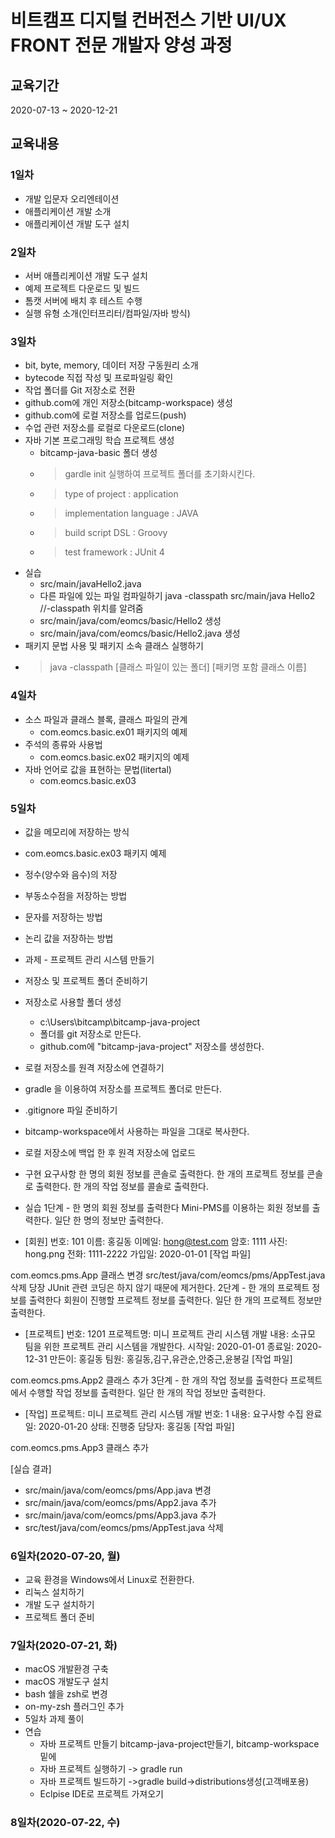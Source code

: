# 비트캠프 디지털 컨버전스 기반 UI/UX FRONT 전문 개발자 양성 과정

## 교육기간
2020-07-13 ~ 2020-12-21

## 교육내용

### 1일차

- 개발 입문자 오리엔테이션
- 애플리케이션 개발 소개
- 애플리케이션 개발 도구 설치


### 2일차

- 서버 애플리케이션 개발 도구 설치
- 예제 프로젝트 다운로드 및 빌드
- 톰캣 서버에 배치 후 테스트 수행
- 실행 유형 소개(인터프리터/컴파일/자바 방식)


### 3일차

- bit, byte, memory, 데이터 저장 구동원리 소개
- bytecode 직접 작성 및 프로파일링 확인
- 작업 폴더를 Git 저장소로 전환
- github.com에 개인 저장소(bitcamp-workspace) 생성
- github.com에 로컬 저장소를 업로드(push)
- 수업 관련 저장소를 로컬로 다운로드(clone)
- 자바 기본 프로그래밍 학습 프로젝트 생성
    - bitcamp-java-basic 폴더 생성
    - > gardle init 실행하여 프로젝트 폴더를 초기화시킨다.
    - > type of project : application
    - > implementation language : JAVA
    - > build script DSL : Groovy
    - > test framework : JUnit 4
- 실습
    - src/main/javaHello2.java    
    - 다른 파일에 있는 파일 컴파일하기
        java -classpath src/main/java Hello2 
        //-classpath 위치를 알려줌
    - src/main/java/com/eomcs/basic/Hello2 생성
    - src/main/java/com/eomcs/basic/Hello2.java 생성
- 패키지 문법 사용 및 패키지 소속 클래스 실행하기
 - > java -classpath [클래스 파일이 있는 폴더] [패키명 포함 클래스 이름]


### 4일차

- 소스 파일과 클래스 블록, 클래스 파일의 관계 
    - com.eomcs.basic.ex01 패키지의 예제
- 주석의 종류와 사용법
    - com.eomcs.basic.ex02 패키지의 예제
- 자바 언어로 값을 표현하는 문법(litertal)
    - com.eomcs.basic.ex03


### 5일차
- 값을 메모리에 저장하는 방식
- com.eomcs.basic.ex03 패키지 예제
- 정수(양수와 음수)의 저장
- 부동소수점을 저장하는 방법
- 문자를 저장하는 방법
- 논리 값을 저장하는 방법


- 과제 - 프로젝트 관리 시스템 만들기
- 저장소 및 프로젝트 폴더 준비하기
- 저장소로 사용할 폴더 생성
    - c:\Users\bitcamp\bitcamp-java-project
    - 폴더를 git 저장소로 만든다.
    - github.com에 "bitcamp-java-project" 저장소를 생성한다.
- 로컬 저장소를 원격 저장소에 연결하기
- gradle 을 이용하여 저장소를 프로젝트 폴더로 만든다.
- .gitignore 파일 준비하기
- bitcamp-workspace에서 사용하는 파일을 그대로 복사한다.
- 로컬 저장소에 백업 한 후 원격 저장소에 업로드

- 구현 요구사항
한 명의 회원 정보를 콘솔로 출력한다.
한 개의 프로젝트 정보를 콘솔로 출력한다.
한 개의 작업 정보를 콜솔로 출력한다.

- 실습
1단계 - 한 명의 회원 정보를 출력한다
Mini-PMS를 이용하는 회원 정보를 출력한다. 일단 한 명의 정보만 출력한다.

- [회원]
번호: 101
이름: 홍길동
이메일: hong@test.com
암호: 1111
사진: hong.png
전화: 1111-2222
가입일: 2020-01-01
[작업 파일]

com.eomcs.pms.App 클래스 변경
src/test/java/com/eomcs/pms/AppTest.java 삭제
당장 JUnit 관련 코딩은 하지 않기 때문에 제거한다.
2단계 - 한 개의 프로젝트 정보를 출력한다
회원이 진행할 프로젝트 정보를 출력한다. 일단 한 개의 프로젝트 정보만 출력한다.

- [프로젝트]
번호: 1201
프로젝트명: 미니 프로젝트 관리 시스템 개발
내용: 소규모 팀을 위한 프로젝트 관리 시스템을 개발한다.
시작일: 2020-01-01
종료일: 2020-12-31
만든이: 홍길동
팀원: 홍길동,김구,유관순,안중근,윤봉길
[작업 파일]

com.eomcs.pms.App2 클래스 추가
3단계 - 한 개의 작업 정보를 출력한다
프로젝트에서 수행할 작업 정보를 출력한다. 일단 한 개의 작업 정보만 출력한다.

- [작업]
프로젝트: 미니 프로젝트 관리 시스템 개발
번호: 1
내용: 요구사항 수집
완료일: 2020-01-20
상태: 진행중
담당자: 홍길동
[작업 파일]

com.eomcs.pms.App3 클래스 추가

 [실습 결과]
- src/main/java/com/eomcs/pms/App.java 변경
- src/main/java/com/eomcs/pms/App2.java 추가
- src/main/java/com/eomcs/pms/App3.java 추가
- src/test/java/com/eomcs/pms/AppTest.java 삭제



### 6일차(2020-07-20, 월)
- 교육 환경을 Windows에서 Linux로 전환한다.
- 리눅스 설치하기
- 개발 도구 설치하기
- 프로젝트 폴더 준비

### 7일차(2020-07-21, 화)
- macOS 개발환경 구축
- macOS 개발도구 설치
- bash 쉘을 zsh로 변경
- on-my-zsh 플러그인 추가
- 5일차 과제 풀이
- 연습 
    - 자바 프로젝트 만들기
        bitcamp-java-project만들기, bitcamp-workspace 밑에
    - 자바 프로젝트 실행하기
        -> gradle run
    - 자바 프로젝트 빌드하기 
        ->gradle build->distributions생성(고객배포용)
    - Eclpise IDE로 프로젝트 가져오기

### 8일차(2020-07-22, 수)
